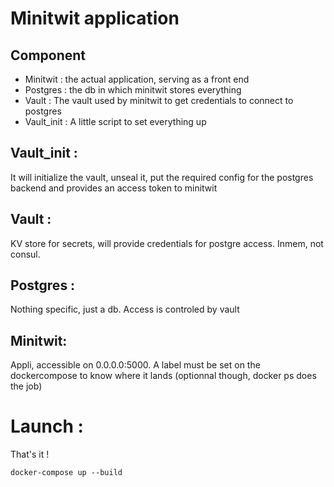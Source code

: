 # Minitwit application

## Component

* Minitwit : the actual application, serving as a front end
* Postgres : the db in which minitwit stores everything
* Vault : The vault used by minitwit to get credentials to connect to postgres
* Vault_init : A little script to set everything up

## Vault_init :

It will initialize the vault, unseal it, put the required config for the
postgres backend and provides an access token to minitwit

## Vault :

KV store for secrets, will provide credentials for postgre access. Inmem, not consul.

## Postgres :

Nothing specific, just a db. Access is controled by vault

## Minitwit:

Appli, accessible on 0.0.0.0:5000. A label must be set on the dockercompose to know where it lands (optionnal though,
docker ps does the job)

# Launch :

That's it !

```
docker-compose up --build
```
